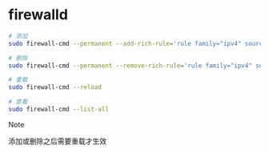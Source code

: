 # firewalld 

```bash  
# 添加  
sudo firewall-cmd --permanent --add-rich-rule='rule family="ipv4" source address="150.138.245.0/24" drop'  
```  

```bash  
# 删除  
sudo firewall-cmd --permanent --remove-rich-rule='rule family="ipv4" source address="150.138.245.0/24" drop'  
```  

```bash  
# 重载  
sudo firewall-cmd --reload   
```  

```bash  
# 查看  
sudo firewall-cmd --list-all   
```  

> [!NOTE]
> 添加或删除之后需要重载才生效  
>
